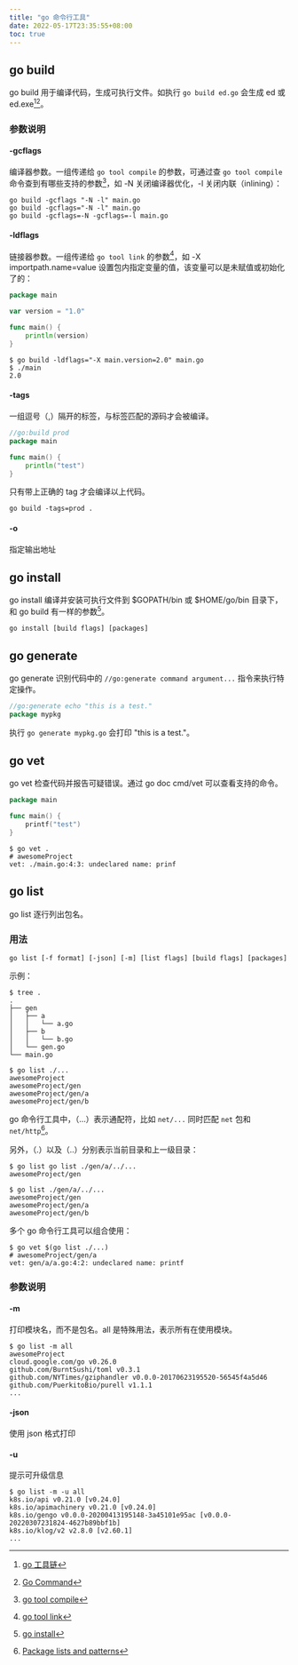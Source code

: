 ```yaml
---
title: "go 命令行工具"
date: 2022-05-17T23:35:55+08:00
toc: true
---
```


## go build

go build 用于编译代码，生成可执行文件。如执行 `go build ed.go` 会生成 ed 或 ed.exe[^1][^2]。

### 参数说明

#### -gcflags

编译器参数。一组传递给 `go tool compile` 的参数，可通过查 `go tool compile` 命令查到有哪些支持的参数[^3]，如 -N 关闭编译器优化，-l 关闭内联（inlining）：

```shell
go build -gcflags "-N -l" main.go
go build -gcflags="-N -l" main.go
go build -gcflags=-N -gcflags=-l main.go
```

#### -ldflags

链接器参数。一组传递给 `go tool link` 的参数[^4]，如 -X importpath.name=value 设置包内指定变量的值，该变量可以是未赋值或初始化了的：

```go
package main

var version = "1.0"

func main() {
	println(version)
}
```

```shell
$ go build -ldflags="-X main.version=2.0" main.go
$ ./main
2.0
```

#### -tags

一组逗号（,）隔开的标签，与标签匹配的源码才会被编译。

```go
//go:build prod
package main

func main() {
	println("test")
}
```

只有带上正确的 tag 才会编译以上代码。

```shell
go build -tags=prod .
```

#### -o

指定输出地址

## go install

go install 编译并安装可执行文件到 $GOPATH/bin 或 $HOME/go/bin 目录下，和 go build 有一样的参数[^5]。

```shell
go install [build flags] [packages]
```

## go generate

go generate 识别代码中的 `//go:generate command argument...` 指令来执行特定操作。

```go
//go:generate echo "this is a test."
package mypkg
```

执行 `go generate mypkg.go` 会打印 "this is a test."。

## go vet

go vet 检查代码并报告可疑错误。通过 go doc cmd/vet 可以查看支持的命令。

```go
package main

func main() {
	printf("test")
}
```

```shell
$ go vet .
# awesomeProject
vet: ./main.go:4:3: undeclared name: prinf
```

## go list

go list 逐行列出包名。

### 用法

```shell
go list [-f format] [-json] [-m] [list flags] [build flags] [packages]
```

示例：

```shell
$ tree .
.
├── gen
│   ├── a
│   │   └── a.go
│   ├── b
│   │   └── b.go
│   └── gen.go
└── main.go

$ go list ./...
awesomeProject
awesomeProject/gen
awesomeProject/gen/a
awesomeProject/gen/b
```

go 命令行工具中，（...）表示通配符，比如 `net/...` 同时匹配 `net` 包和 `net/http`[^6]。

另外，（.）以及（..）分别表示当前目录和上一级目录：

```shell
$ go list go list ./gen/a/../...
awesomeProject/gen

$ go list ./gen/a/../... 
awesomeProject/gen
awesomeProject/gen/a
awesomeProject/gen/b
```

多个 go 命令行工具可以组合使用：

```shell
$ go vet $(go list ./...)
# awesomeProject/gen/a
vet: gen/a/a.go:4:2: undeclared name: printf
```

### 参数说明

#### -m

打印模块名，而不是包名。all 是特殊用法，表示所有在使用模块。

```shell
$ go list -m all
awesomeProject
cloud.google.com/go v0.26.0
github.com/BurntSushi/toml v0.3.1
github.com/NYTimes/gziphandler v0.0.0-20170623195520-56545f4a5d46
github.com/PuerkitoBio/purell v1.1.1
...
```

#### -json

使用 json 格式打印

#### -u

提示可升级信息

```shell
$ go list -m -u all
k8s.io/api v0.21.0 [v0.24.0]
k8s.io/apimachinery v0.21.0 [v0.24.0]
k8s.io/gengo v0.0.0-20200413195148-3a45101e95ac [v0.0.0-20220307231824-4627b89bbf1b]
k8s.io/klog/v2 v2.8.0 [v2.60.1]
...
```

[^1]: [go 工具链](https://www.jianshu.com/p/31eb601a6e95)
[^2]: [Go Command](https://pkg.go.dev/cmd/go#hdr-Compile_packages_and_dependencies)
[^3]: [go tool compile](https://pkg.go.dev/cmd/compile)
[^4]: [go tool link](https://pkg.go.dev/cmd/link)
[^5]: [go install](https://pkg.go.dev/cmd/go#hdr-Compile_and_install_packages_and_dependencies)
[^6]: [Package lists and patterns](https://pkg.go.dev/cmd/go@go1.18.2#hdr-Package_lists_and_patterns)